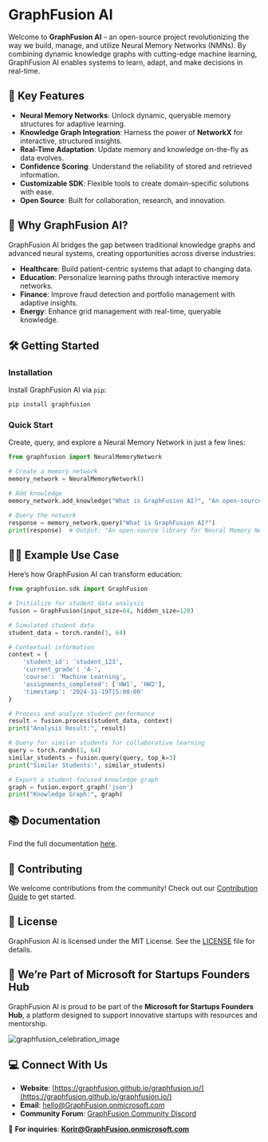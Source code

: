 # GraphFusion AI  

Welcome to **GraphFusion AI** – an open-source project revolutionizing the way we build, manage, and utilize Neural Memory Networks (NMNs). By combining dynamic knowledge graphs with cutting-edge machine learning, GraphFusion AI enables systems to learn, adapt, and make decisions in real-time.  

## 🌟 Key Features  

- **Neural Memory Networks**: Unlock dynamic, queryable memory structures for adaptive learning.  
- **Knowledge Graph Integration**: Harness the power of **NetworkX** for interactive, structured insights.  
- **Real-Time Adaptation**: Update memory and knowledge on-the-fly as data evolves.  
- **Confidence Scoring**: Understand the reliability of stored and retrieved information.  
- **Customizable SDK**: Flexible tools to create domain-specific solutions with ease.  
- **Open Source**: Built for collaboration, research, and innovation.  

## 🚀 Why GraphFusion AI?  

GraphFusion AI bridges the gap between traditional knowledge graphs and advanced neural systems, creating opportunities across diverse industries:  

- **Healthcare**: Build patient-centric systems that adapt to changing data.  
- **Education**: Personalize learning paths through interactive memory networks.  
- **Finance**: Improve fraud detection and portfolio management with adaptive insights.  
- **Energy**: Enhance grid management with real-time, queryable knowledge.  

## 🛠️ Getting Started  

### Installation  

Install GraphFusion AI via `pip`:  

```bash  
pip install graphfusion  
```  

### Quick Start  

Create, query, and explore a Neural Memory Network in just a few lines:  

```python  
from graphfusion import NeuralMemoryNetwork  

# Create a memory network  
memory_network = NeuralMemoryNetwork()  

# Add knowledge  
memory_network.add_knowledge("What is GraphFusion AI?", "An open-source library for Neural Memory Networks.")  

# Query the network  
response = memory_network.query("What is GraphFusion AI?")  
print(response)  # Output: "An open-source library for Neural Memory Networks."  
```  

## 🧑‍🏫 Example Use Case  

Here’s how GraphFusion AI can transform education:  

```python  
from graphfusion.sdk import GraphFusion  

# Initialize for student data analysis  
fusion = GraphFusion(input_size=64, hidden_size=128)  

# Simulated student data  
student_data = torch.randn(1, 64)  

# Contextual information  
context = {  
    'student_id': 'student_123',  
    'current_grade': 'A-',  
    'course': 'Machine Learning',  
    'assignments_completed': ['HW1', 'HW2'],  
    'timestamp': '2024-11-19T15:00:00'  
}  

# Process and analyze student performance  
result = fusion.process(student_data, context)  
print("Analysis Result:", result)  

# Query for similar students for collaborative learning  
query = torch.randn(1, 64)  
similar_students = fusion.query(query, top_k=3)  
print("Similar Students:", similar_students)  

# Export a student-focused knowledge graph  
graph = fusion.export_graph('json')  
print("Knowledge Graph:", graph)  
```

## 📚 Documentation  

Find the full documentation [here](https://docs.graphfusion.io).  

## 🤝 Contributing  

We welcome contributions from the community! Check out our [Contribution Guide](https://github.com/GraphFusion/GraphFusion/blob/main/CONTRIBUTING.md) to get started.  

## 📜 License  

GraphFusion AI is licensed under the MIT License. See the [LICENSE](https://github.com/GraphFusion/GraphFusion/blob/main/LICENSE) file for details.  

## 🚀 We’re Part of Microsoft for Startups Founders Hub  

GraphFusion AI is proud to be part of the **Microsoft for Startups Founders Hub**, a platform designed to support innovative startups with resources and mentorship.  

![graphfusion_celebration_image](https://github.com/user-attachments/assets/176db5f8-bd10-4eb8-9418-2bbe6f407ff9)  

## 💻 Connect With Us  

- **Website**: [https://graphfusion.github.io/graphfusion.io/](https://graphfusion.github.io/graphfusion.io/)  
- **Email**: hello@GraphFusion.onmicrosoft.com  
- **Community Forum**: [GraphFusion Community Discord](https://discord.gg/HYxqsHYA)  

📧 **For inquiries**: **Korir@GraphFusion.onmicrosoft.com**  




